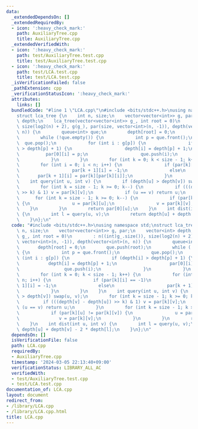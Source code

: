 ```yaml
---
data:
  _extendedDependsOn: []
  _extendedRequiredBy:
  - icon: ':heavy_check_mark:'
    path: AuxiliaryTree.cpp
    title: AuxiliaryTree.cpp
  _extendedVerifiedWith:
  - icon: ':heavy_check_mark:'
    path: test/AuxiliaryTree.test.cpp
    title: test/AuxiliaryTree.test.cpp
  - icon: ':heavy_check_mark:'
    path: test/LCA.test.cpp
    title: test/LCA.test.cpp
  _isVerificationFailed: false
  _pathExtension: cpp
  _verificationStatusIcon: ':heavy_check_mark:'
  attributes:
    links: []
  bundledCode: "#line 1 \"LCA.cpp\"\n#include <bits/stdc++.h>\nusing namespace std;\n\
    struct lca_tree {\n    int n, size;\n    vector<vector<int>> g, par;\n    vector<int>\
    \ depth;\n    lca_tree(vector<vector<int>> g_, int root = 0)\n        : n((int)g_.size()),\
    \ size(log2(n) + 2), g(g_), par(size, vector<int>(n, -1)), depth(vector<int>(n,\
    \ n)) {\n        queue<int> que;\n        depth[root] = 0;\n        que.push(root);\n\
    \        while (!que.empty()) {\n            int p = que.front();\n          \
    \  que.pop();\n            for (int i : g[p]) {\n                if (depth[i]\
    \ > depth[p] + 1) {\n                    depth[i] = depth[p] + 1;\n          \
    \          par[0][i] = p;\n                    que.push(i);\n                }\n\
    \            }\n        }\n        for (int k = 0; k < size - 1; k++) {\n    \
    \        for (int i = 0; i < n; i++) {\n                if (par[k][i] == -1)\n\
    \                    par[k + 1][i] = -1;\n                else\n             \
    \       par[k + 1][i] = par[k][par[k][i]];\n            }\n        }\n    }\n\
    \    int query(int u, int v) {\n        if (depth[u] > depth[v]) swap(u, v);\n\
    \        for (int k = size - 1; k >= 0; k--) {\n            if (((depth[v] - depth[u])\
    \ >> k) & 1) v = par[k][v];\n            if (u == v) return u;\n        }\n  \
    \      for (int k = size - 1; k >= 0; k--) {\n            if (par[k][u] != par[k][v])\
    \ {\n                u = par[k][u];\n                v = par[k][v];\n        \
    \    }\n        }\n        return par[0][u];\n    }\n    int dist(int u, int v)\
    \ {\n        int l = query(u, v);\n        return depth[u] + depth[v] - 2 * depth[l];\n\
    \    }\n};\n"
  code: "#include <bits/stdc++.h>\nusing namespace std;\nstruct lca_tree {\n    int\
    \ n, size;\n    vector<vector<int>> g, par;\n    vector<int> depth;\n    lca_tree(vector<vector<int>>\
    \ g_, int root = 0)\n        : n((int)g_.size()), size(log2(n) + 2), g(g_), par(size,\
    \ vector<int>(n, -1)), depth(vector<int>(n, n)) {\n        queue<int> que;\n \
    \       depth[root] = 0;\n        que.push(root);\n        while (!que.empty())\
    \ {\n            int p = que.front();\n            que.pop();\n            for\
    \ (int i : g[p]) {\n                if (depth[i] > depth[p] + 1) {\n         \
    \           depth[i] = depth[p] + 1;\n                    par[0][i] = p;\n   \
    \                 que.push(i);\n                }\n            }\n        }\n\
    \        for (int k = 0; k < size - 1; k++) {\n            for (int i = 0; i <\
    \ n; i++) {\n                if (par[k][i] == -1)\n                    par[k +\
    \ 1][i] = -1;\n                else\n                    par[k + 1][i] = par[k][par[k][i]];\n\
    \            }\n        }\n    }\n    int query(int u, int v) {\n        if (depth[u]\
    \ > depth[v]) swap(u, v);\n        for (int k = size - 1; k >= 0; k--) {\n   \
    \         if (((depth[v] - depth[u]) >> k) & 1) v = par[k][v];\n            if\
    \ (u == v) return u;\n        }\n        for (int k = size - 1; k >= 0; k--) {\n\
    \            if (par[k][u] != par[k][v]) {\n                u = par[k][u];\n \
    \               v = par[k][v];\n            }\n        }\n        return par[0][u];\n\
    \    }\n    int dist(int u, int v) {\n        int l = query(u, v);\n        return\
    \ depth[u] + depth[v] - 2 * depth[l];\n    }\n};\n"
  dependsOn: []
  isVerificationFile: false
  path: LCA.cpp
  requiredBy:
  - AuxiliaryTree.cpp
  timestamp: '2024-03-05 22:13:40+09:00'
  verificationStatus: LIBRARY_ALL_AC
  verifiedWith:
  - test/AuxiliaryTree.test.cpp
  - test/LCA.test.cpp
documentation_of: LCA.cpp
layout: document
redirect_from:
- /library/LCA.cpp
- /library/LCA.cpp.html
title: LCA.cpp
---
```

